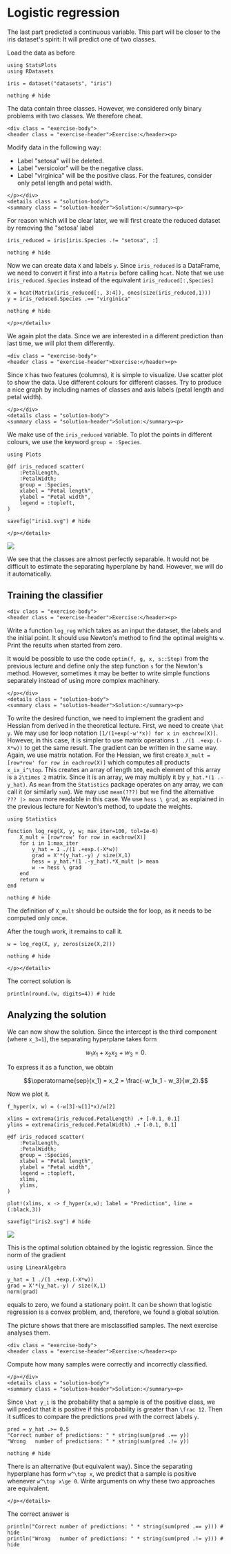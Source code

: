 # Logistic regression

The last part predicted a continuous variable. This part will be closer to the iris dataset's spirit: It will predict one of two classes.

Load the data as before
```@example logistic
using StatsPlots
using RDatasets

iris = dataset("datasets", "iris")

nothing # hide
```
The data contain three classes. However, we considered only binary problems with two classes. We therefore cheat.

```@raw html
<div class = "exercise-body">
<header class = "exercise-header">Exercise:</header><p>
```
Modify data in the following way:
- Label "setosa" will be deleted.
- Label "versicolor" will be the negative class.
- Label "virginica" will be the positive class.
For the features, consider only petal length and petal width.
```@raw html
</p></div>
<details class = "solution-body">
<summary class = "solution-header">Solution:</summary><p>
```
For reason which will be clear later, we will first create the reduced dataset by removing the "setosa' label
```@example logistic
iris_reduced = iris[iris.Species .!= "setosa", :]

nothing # hide
```
Now we can create data ```X``` and labels ```y```. Since ```iris_reduced``` is a DataFrame, we need to convert it first into a ```Matrix``` before calling ```hcat```. Note that we use ```iris_reduced.Species``` instead of the equivalent ```iris_reduced[:,Species]``` 
```@example logistic
X = hcat(Matrix(iris_reduced[:, 3:4]), ones(size(iris_reduced,1)))
y = iris_reduced.Species .== "virginica"

nothing # hide
```
```@raw html
</p></details>
```

We again plot the data. Since we are interested in a different prediction than last time, we will plot them differently.

```@raw html
<div class = "exercise-body">
<header class = "exercise-header">Exercise:</header><p>
```
Since ```X``` has two features (columns), it is simple to visualize. Use scatter plot to show the data. Use different colours for different classes. Try to produce a nice graph by including names of classes and axis labels (petal length and petal width).
```@raw html
</p></div>
<details class = "solution-body">
<summary class = "solution-header">Solution:</summary><p>
```
We make use of the ```iris_reduced``` variable. To plot the points in different colours, we use the keyword ```group = :Species```.
```@example logistic
using Plots

@df iris_reduced scatter(
    :PetalLength,
    :PetalWidth;
    group = :Species,
    xlabel = "Petal length",
    ylabel = "Petal width",
    legend = :topleft,
)

savefig("iris1.svg") # hide
```
```@raw html
</p></details>
```

![](iris1.svg)

We see that the classes are almost perfectly separable. It would not be difficult to estimate the separating hyperplane by hand. However, we will do it automatically.

## Training the classifier

```@raw html
<div class = "exercise-body">
<header class = "exercise-header">Exercise:</header><p>
```
Write a function ```log_reg``` which takes as an input the dataset, the labels and the initial point. It should use Newton's method to find the optimal weights ``w``. Print the results when started from zero.

It would be possible to use the code ```optim(f, g, x, s::Step)``` from the previous lecture and define only the step function ```s``` for the Newton's method. However, sometimes it may be better to write simple functions separately instead of using more complex machinery.
```@raw html
</p></div>
<details class = "solution-body">
<summary class = "solution-header">Solution:</summary><p>
```
To write the desired function, we need to implement the gradient and Hessian from derived in the theoretical lecture. First, we need to create ``\hat y``. We may use for loop notation ```[1/(1+exp(-w'*x)) for x in eachrow(X)]```. However, in this case, it is simpler to use matrix operations ```1 ./(1 .+exp.(-X*w))``` to get the same result. The gradient can be written in the same way. Again, we use matrix notation. For the Hessian, we first create ```X_mult = [row*row' for row in eachrow(X)]``` which computes all products ``x_ix_i^\top``. This creates an array of length ``100``, each element of this array is a ``2\times 2`` matrix. Since it is an array, we may multiply it by ```y_hat.*(1 .-y_hat)```. As ```mean``` from the ```Statistics``` package operates on any array, we can call it (or similarly ```sum```). We may use ```mean(???)``` but we find the alternative  ```??? |> mean``` more readable in this case. We use ```hess \ grad```, as explained in the previous lecture for Newton's method, to update the weights.
```@example logistic
using Statistics

function log_reg(X, y, w; max_iter=100, tol=1e-6)
    X_mult = [row*row' for row in eachrow(X)]
    for i in 1:max_iter
        y_hat = 1 ./(1 .+exp.(-X*w))
        grad = X'*(y_hat.-y) / size(X,1)
        hess = y_hat.*(1 .-y_hat).*X_mult |> mean
        w -= hess \ grad
    end
    return w
end

nothing # hide
```
The definition of ```X_mult``` should be outside the for loop, as it needs to be computed only once. 

After the tough work, it remains to call it.
```@example logistic
w = log_reg(X, y, zeros(size(X,2)))

nothing # hide
```
```@raw html
</p></details>
```
The correct solution is
```@example logistic
println(round.(w, digits=4)) # hide
```

## Analyzing the solution

We can now show the solution. Since the intercept is the third component (where ``x_3=1``), the separating hyperplane takes form
```math
w_1x_1 + x_2x_2 + w_3 = 0.
```
To express it as a function, we obtain
```math
\operatorname{sep}(x_1) = x_2 = \frac{-w_1x_1 - w_3}{w_2}.
```
Now we plot it.
```@example logistic
f_hyper(x, w) = (-w[3]-w[1]*x)/w[2]

xlims = extrema(iris_reduced.PetalLength) .+ [-0.1, 0.1]
ylims = extrema(iris_reduced.PetalWidth) .+ [-0.1, 0.1]

@df iris_reduced scatter(
    :PetalLength,
    :PetalWidth;
    group = :Species,
    xlabel = "Petal length",
    ylabel = "Petal width",
    legend = :topleft,
    xlims,
    ylims,
)

plot!(xlims, x -> f_hyper(x,w); label = "Prediction", line = (:black,3))

savefig("iris2.svg") # hide
```

![](iris2.svg)

This is the optimal solution obtained by the logistic regression. Since the norm of the gradient
```@example logistic
using LinearAlgebra

y_hat = 1 ./(1 .+exp.(-X*w))
grad = X'*(y_hat.-y) / size(X,1)
norm(grad)
```
equals to zero, we found a stationary point. It can be shown that logistic regression is a convex problem, and, therefore, we found a global solution.


The picture shows that there are misclassified samples. The next exercise analyses them.
```@raw html
<div class = "exercise-body">
<header class = "exercise-header">Exercise:</header><p>
```
Compute how many samples were correctly and incorrectly classified.
```@raw html
</p></div>
<details class = "solution-body">
<summary class = "solution-header">Solution:</summary><p>
```
Since ``\hat y_i`` is the probability that a sample is of the positive class, we will predict that it is positive if this probability is greater than ``\frac 12``. Then it suffices to compare the predictions ```pred``` with the correct labels ```y```.
```@example logistic
pred = y_hat .>= 0.5
"Correct number of predictions: " * string(sum(pred .== y))
"Wrong   number of predictions: " * string(sum(pred .!= y))

nothing # hide
```
There is an alternative (but equivalent way). Since the separating hyperplane has form ``w^\top x``, we predict that a sample is positive whenever ``w^\top x\ge 0``. Write arguments on why these two approaches are equivalent.
```@raw html
</p></details>
```
The correct answer is
```@example logistic
println("Correct number of predictions: " * string(sum(pred .== y))) # hide
println("Wrong   number of predictions: " * string(sum(pred .!= y))) # hide
```
